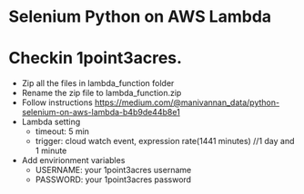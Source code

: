 # Selenium Python on AWS Lambda

# Checkin 1point3acres.
* Zip all the files in lambda_function folder
* Rename the zip file to lambda_function.zip
* Follow instructions https://medium.com/@manivannan_data/python-selenium-on-aws-lambda-b4b9de44b8e1
* Lambda setting
  * timeout: 5 min
  * trigger: cloud watch event, expression rate(1441 minutes) //1 day and 1 minute
* Add envirionment variables
  * USERNAME: your 1point3acres username
  * PASSWORD: your 1point3acres password
